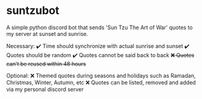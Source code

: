 # suntzubot
A simple python discord bot that sends 'Sun Tzu The Art of War' quotes to my server at sunset and sunrise.

Necessary:
✔️ Time should synchronize with actual sunrise and sunset
✔️ Quotes should be random
✔️ Quotes cannot be said back to back
~~❌ Quotes can't be reused within 48 hours~~

Optional:
❌ Themed quotes during seasons and holidays such as Ramadan, Christmas, Winter, Autumn, etc
❌ Quotes can be listed, removed and added via my personal discord server
